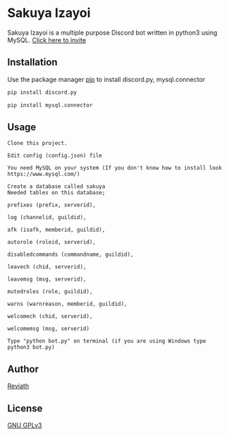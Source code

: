 # Sakuya Izayoi

Sakuya Izayoi is a multiple purpose Discord bot written in python3 using MySQL. [Click here to invite](https://discord.com/oauth2/authorize?client_id=808385152601817169&scope=bot&permissions=8)

## Installation

Use the package manager [pip](https://pip.pypa.io/en/stable/) to install discord.py, mysql.connector

```bash
pip install discord.py
```

```bash
pip install mysql.connector
```

## Usage

```
Clone this project.
```

```
Edit config (config.json) file 
```

```
You need MySQL on your system (If you don't know how to install look https://www.mysql.com/)
```

```
Create a database called sakuya
Needed tables on this database;

prefixes (prefix, serverid),

log (channelid, guildid),

afk (isafk, memberid, guildid),

autorole (roleid, serverid),

disabledcommands (commandname, guildid),

leavech (chid, serverid),

leavemsg (msg, serverid),

mutedroles (role, guildid),

warns (warnreason, memberid, guildid),

welcomech (chid, serverid),

welcomemsg (msg, serverid)
```

```
Type "python bot.py" on terminal (if you are using Windows type python3 bot.py)
```

## Author

[Reviath](https://discord.com/users/770218429096656917/)

## License
[GNU GPLv3](LICENSE)
